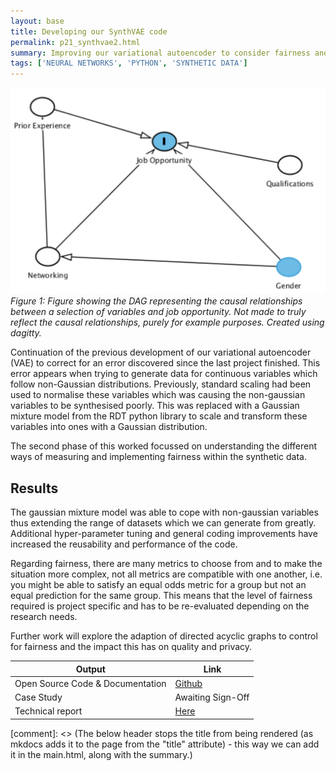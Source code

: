 ```yaml
---
layout: base
title: Developing our SynthVAE code
permalink: p21_synthvae2.html
summary: Improving our variational autoencoder to consider fairness and to run on non-gaussian distributions
tags: ['NEURAL NETWORKS', 'PYTHON', 'SYNTHETIC DATA']
---
```


![DAG showing the relationships between variables that may influence job opportunity. Five nodes labeled as Prior Experience, Qualifications, Networking, Gender, and Job Opportunity. Prior Experience, Qualifications, Networking, and Gender all have arrows pointing toward Job Opportunity. Additionally, Networking is influenced by Prior Experience, and Gender influences Networking.](../images/dag_job_opportunity.png)
*Figure 1: Figure showing the DAG representing the causal relationships between a selection of variables and job opportunity. Not made to truly reflect the causal relationships, purely for example purposes. Created using dagitty.*

Continuation of the previous development of our variational autoencoder (VAE) to correct for an error discovered since the last project finished.  This error appears when trying to generate data for continuous variables which follow non-Gaussian distributions.  Previously, standard scaling had been used to normalise these variables which was causing the non-gaussian variables to be synthesised poorly.  This was replaced with a Gaussian mixture model from the RDT python library to scale and transform these variables into ones with a Gaussian distribution.

The second phase of this worked focussed on understanding the different ways of measuring and implementing fairness within the synthetic data.

## Results

The gaussian mixture model was able to cope with non-gaussian variables thus extending the range of datasets which we can generate from greatly.  Additional hyper-parameter tuning and general coding improvements have increased the reusability and performance of the code.

Regarding fairness, there are many metrics to choose from and to make the situation more complex, not all metrics are compatible with one another, i.e. you might be able to satisfy an equal odds metric for a group but not an equal prediction for the same group. This means that the level of fairness required is project specific and has to be re-evaluated depending on the research needs.

Further work will explore the adaption of directed acyclic graphs to control for fairness and the impact this has on quality and privacy.

| Output | Link |
| ---- | ---- |
| Open Source Code & Documentation | [Github](https://github.com/nhsx/SynthVAE) |
| Case Study | Awaiting Sign-Off |
| Technical report | [Here](https://github.com/nhsx/SynthVAE/blob/main/reports/NHSX_SynthVAE%20(2).pdf) |

[comment]: <> (The below header stops the title from being rendered (as mkdocs adds it to the page from the "title" attribute) - this way we can add it in the main.html, along with the summary.)
#
